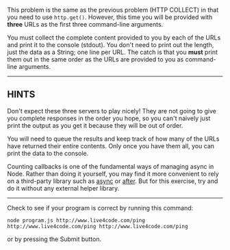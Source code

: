This problem is the same as the previous problem (HTTP COLLECT) in that you need to use `http.get()`. However, this time you will be provided with **three** URLs as the first three command-line arguments.

You must collect the complete content provided to you by each of the URLs and print it to the console (stdout). You don't need to print out the length, just the data as a String; one line per URL. The catch is that you **must** print them out in the same order as the URLs are provided to you as command-line arguments.

----------------------------------------------------------------------
## HINTS

Don't expect these three servers to play nicely! They are not going to give you complete responses in the order you hope, so you can't naively just print the output as you get it because they will be out of order.

You will need to queue the results and keep track of how many of the URLs have returned their entire contents. Only once you have them all, you can print the data to the console.

Counting callbacks is one of the fundamental ways of managing async in Node. Rather than doing it yourself, you may find it more convenient to rely on a third-party library such as [async](http://npm.im/async) or [after](http://npm.im/after). But for this exercise, try and do it without any external helper library.

----------------------------------------------------------------------

Check to see if your program is correct by running this command:

`node program.js http://www.live4code.com/ping http://www.live4code.com/ping http://www.live4code.com/ping`

or by pressing the Submit button.

